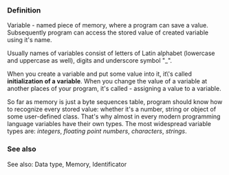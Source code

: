<h3>Definition</h3>

<p>Variable - named piece of memory, where a program can save a value. Subsequently program can access the stored value of created variable using it's name.
</p>

<p>
Usually names of variables consist of letters of Latin alphabet (lowercase and uppercase as well), digits and underscore symbol "_".
</p>

<p>
When you create a variable and put some value into it, it\'s called <b>initialization of a variable</b>.  When you change the value of a variable at another places of your program, it's called - assigning a value to a variable. 
</p>

<p>So far as memory is just a byte sequences table, program should know how to recognize every stored value: whether it's a number, string or object of some user-defined class. That's why almost in every modern programming language variables have their own types. The most widespread variable types are: <i>integers</i>, <i>floating point numbers</i>, <i>characters</i>, <i>strings</i>.</p>

<h3>See also</h3>
See also: Data type, Memory, Identificator